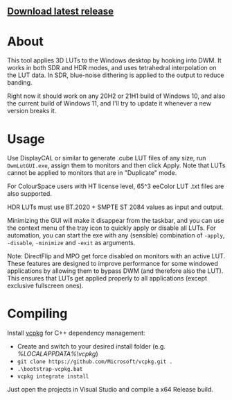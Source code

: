 ## [Download latest release](https://github.com/lauralex/dwm_lut/releases/latest/download/Release.zip)


# About
This tool applies 3D LUTs to the Windows desktop by hooking into DWM. It works in both SDR and HDR modes, and uses tetrahedral interpolation on the LUT data. In SDR, blue-noise dithering is applied to the output to reduce banding.

Right now it should work on any 20H2 or 21H1 build of Windows 10, and also the current build of Windows 11, and I'll try to update it whenever a new version breaks it.

# Usage
Use DisplayCAL or similar to generate .cube LUT files of any size, run `DwmLutGUI.exe`, assign them to monitors and then click Apply. Note that LUTs cannot be applied to monitors that are in "Duplicate" mode.


For ColourSpace users with HT license level, 65^3 eeColor LUT .txt files are also supported.

HDR LUTs must use BT.2020 + SMPTE ST 2084 values as input and output.

Minimizing the GUI will make it disappear from the taskbar, and you can use the context menu of the tray icon to quickly apply or disable all LUTs. For automation, you can start the exe with any (sensible) combination of `-apply`,  `-disable`, `-minimize` and `-exit` as arguments.

Note: DirectFlip and MPO get force disabled on monitors with an active LUT. These features are designed to improve performance for some windowed applications by allowing them to bypass DWM (and therefore also the LUT). This ensures that LUTs get applied properly to all applications (except exclusive fullscreen ones).

# Compiling
Install [vcpkg](https://vcpkg.io/en/getting-started.html) for C++ dependency management:

- Create and switch to your desired install folder (e.g. _%LOCALAPPDATA%\vcpkg_)
- `git clone https://github.com/Microsoft/vcpkg.git .`
- `.\bootstrap-vcpkg.bat`
- `vcpkg integrate install`

Just open the projects in Visual Studio and compile a x64 Release build.
